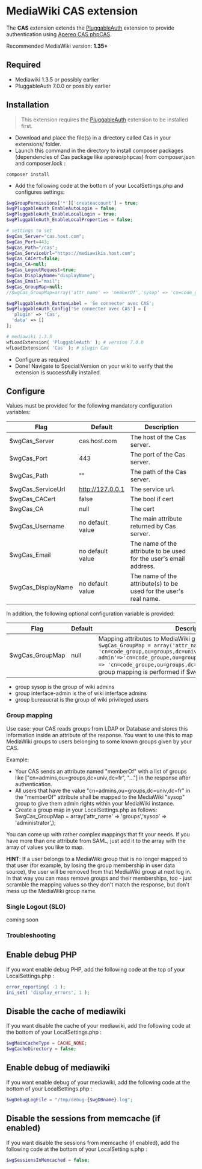 # MediaWiki CAS extension

The **CAS** extension extends the [PluggableAuth](https://www.mediawiki.org/wiki/Extension:PluggableAuth) extension to provide authentication using [Apereo CAS phpCAS](https://github.com/apereo/phpCAS).

Recommended MediaWiki version: **1.35+**

## Required

- Mediawiki 1.3.5 or possibly earlier
- PluggableAuth 7.0.0 or possibly earlier

## Installation

> This extension requires the [PluggableAuth](https://www.mediawiki.org/wiki/Extension:PluggableAuth) extension to be installed first.

* Download and place the file(s) in a directory called Cas in your extensions/ folder.
* Launch this command in the directory to install composer packages (dependencies of Cas package like apereo/phpcas) from composer.json and composer.lock :
```
composer install
```
* Add the following code at the bottom of your LocalSettings.php and configures settings:

```php
$wgGroupPermissions['*']['createaccount'] = true;
$wgPluggableAuth_EnableAutoLogin = false;
$wgPluggableAuth_EnableLocalLogin = true;
$wgPluggableAuth_EnableLocalProperties = false;

# settings to set
$wgCas_Server="cas.host.com";
$wgCas_Port=443;
$wgCas_Path="/cas";
$wgCas_ServiceUrl="https://mediawikis.host.com";
$wgCas_CACert=false;
$wgCas_CA=null;
$wgCas_LogoutRequest=true;
$wgCas_DisplayName="displayName";
$wgCas_Email="mail";
$wgCas_GroupMap=null;
//$wgCas_GroupMap=array('attr_name' => 'memberOf','sysop' => 'cn=code_groupe_sysop,ou=groups,dc=univ,dc=fr','interface-admin' => 'cn=code_groupe_interface_admin,ou=groups,dc=univ,dc=fr','bureaucrat' => 'cn=code_groupe_bureaucrat,ou=groups,dc=univ,dc=fr');

$wgPluggableAuth_ButtonLabel = 'Se connecter avec CAS';
$wgPluggableAuth_Config['Se connecter avec CAS'] = [
  'plugin' => 'Cas',
  'data' => []
];

# mediawiki 1.3.5
wfLoadExtension( 'PluggableAuth' ); # version 7.0.0
wfLoadExtension( 'Cas' ); # plugin Cas
```

* Configure as required
* Done! Navigate to Special:Version on your wiki to verify that the extension is successfully installed.

## Configure

Values must be provided for the following mandatory configuration variables:

Flag | Default | Description
---- | ------- | -----------
$wgCas_Server | cas.host.com | The host of the Cas server.
$wgCas_Port | 443 | The port of the Cas server.
$wgCas_Path | "" | The path of the Cas server.
$wgCas_ServiceUrl | http://127.0.0.1 | The service url.
$wgCas_CACert | false | The bool if cert
$wgCas_CA | null | The cert
$wgCas_Username | no default value | The main attribute returned by Cas server.
$wgCas_Email | no default value | The name of the attribute to be used for the user's email address.
$wgCas_DisplayName | no default value | The name of the attribute(s) to be used for the user's real name.

In addition, the following optional configuration variable is provided:

Flag | Default | Description
---- | ------- | -----------
$wgCas_GroupMap | null | Mapping  attributes to MediaWiki groups of the form: `$wgCas_GroupMap = array('attr_name' => 'memberOf','sysop' => 'cn=code_group,ou=groups,dc=univ,dc=fr','interface-admin'=>'cn=code_groupe,ou=groups,dc=univ,dc=fr','bureaucrat' => 'cn=code_groupe,ou=groups,dc=univ,dc=fr', '...');` No group mapping is performed if $wgCas_GroupMap is null.

- group sysop is the group of wiki admins
- group interface-admin is the of wiki interface admins
- group bureaucrat is the group of wiki privileged users

### Group mapping

Use case: your CAS reads groups from LDAP or Database and stores this information inside an attribute of the response. You want to use this to map MediaWiki groups to users belonging to some known groups given by your CAS.

Example:

* Your CAS sends an attribute named "memberOf" with a list of groups like ["cn=admins,ou=groups,dc=univ,dc=fr", "..."] in the response after authentication.
* All users that have the value "cn=admins,ou=groups,dc=univ,dc=fr" in the "memberOf" attribute shall be mapped to the MediaWiki "sysop" group to give them admin rights within your MediaWiki instance.
* Create a group map in your LocalSettings.php as follows: $wgCas_GroupMap = array('attr_name' => 'groups','sysop' => 'administrator',);

You can come up with rather complex mappings that fit your needs. If you have more than one attribute from SAML, just add it to the array with the array of values you like to map.

**HINT**: If a user belongs to a MediaWiki group that is no longer mapped to that user (for example, by losing the group membership in user data source), the user will be removed from that MediaWiki group at next log in. In that way you can mass remove groups and their memberships, too - just scramble the mapping values so they don't match the response, but don't mess up the MediaWiki group name.

### Single Logout (SLO)

coming soon


### Troubleshooting 

## Enable debug PHP

If you want enable debug PHP, add the following code at the top of your LocalSettings.php :
```php
error_reporting( -1 );
ini_set( 'display_errors', 1 );
```

## Disable the cache of mediawiki

If you want disable the cache of your mediawiki, add the following code at the bottom of your LocalSettings.php :
```php
$wgMainCacheType = CACHE_NONE;
$wgCacheDirectory = false;
```

## Enable debug of mediawiki

If you want enable debug of your mediawiki, add the following code at the bottom of your LocalSettings.php :
```php
$wgDebugLogFile = "/tmp/debug-{$wgDBname}.log";
```

## Disable the sessions from memcache (if enabled)

If you want disable the sessions from memcache (if enabled), add the following code at the bottom of your LocalSetting
s.php :
```php
$wgSessionsInMemcached = false;
```

